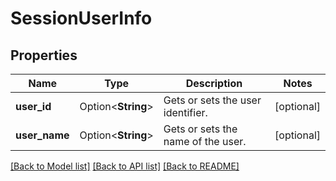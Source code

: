 # SessionUserInfo

## Properties

Name | Type | Description | Notes
------------ | ------------- | ------------- | -------------
**user_id** | Option<**String**> | Gets or sets the user identifier. | [optional]
**user_name** | Option<**String**> | Gets or sets the name of the user. | [optional]

[[Back to Model list]](../README.md#documentation-for-models) [[Back to API list]](../README.md#documentation-for-api-endpoints) [[Back to README]](../README.md)


